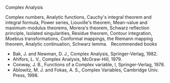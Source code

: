 ---
---
Complex Analysis

Complex numbers, Analytic functions, Cauchy's integral theorem and integral
formula, Power series, Liouville's theorem, Mean-value and maximum-modulus
theorems, Morera's theorem, Schwarz reflection principle, Isolated
singularities, Residue theorem, Contour integration, Moebius transformations,
Conformal mappings, the Riemann mapping theorem, Analytic continuation, Schwarz
lemma.
 
Recommended books

* Bak, J. and Newman, D. J., Complex Analysis, Springer-Verlag, 1982.
* Ahlfors, L. V., Complex Analysis, McGraw-Hill, 1979.
* Conway, J. B., Functions of a Complex variable, I, Springer-Verlag, 1978.
* Ablowitz, M. J. and Fokas, A. S., Complex Variables, Cambridge Univ. Press,
  1998.

